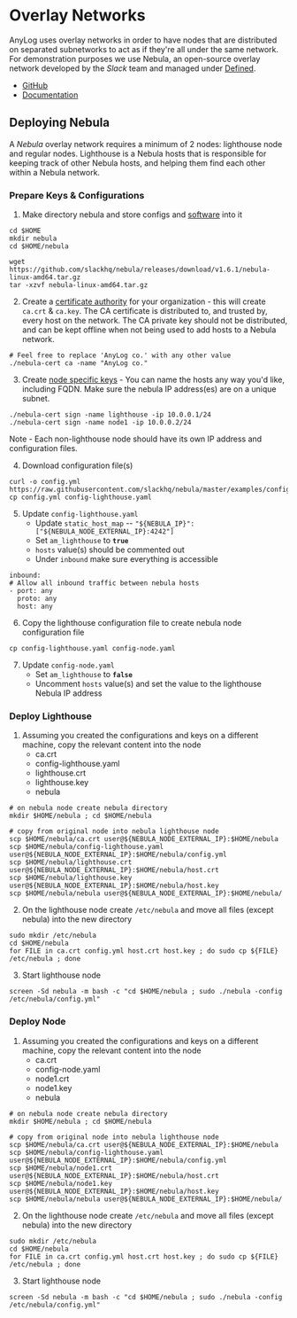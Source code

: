 # Overlay Networks

AnyLog uses overlay networks in order to have nodes that are distributed on separated subnetworks to act as if they're all
under the same network. For demonstration purposes we use Nebula, an open-source overlay network developed by the _Slack_ 
team and managed under [Defined](https://www.defined.net/).

* [GitHub](https://github.com/slackhq/nebula)
* [Documentation](https://nebula.defined.net/docs/)


## Deploying Nebula 
A _Nebula_ overlay network requires a minimum of 2 nodes: lighthouse node and regular nodes. Lighthouse is a Nebula 
hosts that is responsible for keeping track of other Nebula hosts, and helping them find each other within a Nebula 
network. 

### Prepare Keys & Configurations  
1. Make directory nebula and store configs and [software](https://github.com/slackhq/nebula/releases) into it
```shell
cd $HOME
mkdir nebula 
cd $HOME/nebula 

wget https://github.com/slackhq/nebula/releases/download/v1.6.1/nebula-linux-amd64.tar.gz
tar -xzvf nebula-linux-amd64.tar.gz
```
2. Create a [certificate authority](https://nebula.defined.net/docs/guides/quick-start/#creating-your-first-certificate-authority) 
for your organization - this will create `ca.crt` & `ca.key`. The CA certificate is distributed to, and trusted by, 
every host on the network. The CA private key should not be distributed, and can be kept offline when not being used to 
add hosts to a Nebula network.
```shell
# Feel free to replace 'AnyLog co.' with any other value 
./nebula-cert ca -name "AnyLog co."
```
3. Create [node specific keys](https://nebula.defined.net/docs/guides/quick-start/#creating-keys-and-certificates) - 
You can name the hosts any way you'd like, including FQDN. Make sure the nebula IP address(es) are on a unique subnet.
```shell
./nebula-cert sign -name lighthouse -ip 10.0.0.1/24
./nebula-cert sign -name node1 -ip 10.0.0.2/24 
```
Note - Each non-lighthouse node should have its own IP address and configuration files. 

4. Download configuration file(s)
```shell
curl -o config.yml https://raw.githubusercontent.com/slackhq/nebula/master/examples/config.yml
cp config.yml config-lighthouse.yaml
```
5. Update `config-lighthouse.yaml` 
   * Update `static_host_map` -- `"${NEBULA_IP}": ["${NEBULA_NODE_EXTERNAL_IP}:4242"]`
   * Set `am_lighthouse` to **`true`**
   * `hosts` value(s) should be commented out
   * Under `inbound` make sure everything is accessible

```shell
inbound:
# Allow all inbound traffic between nebula hosts
- port: any
  proto: any
  host: any
```
6. Copy the lighthouse configuration file to create nebula node configuration file
```shell
cp config-lighthouse.yaml config-node.yaml
```

7. Update `config-node.yaml`
    * Set `am_lighthouse` to **`false`**
    * Uncomment `hosts` value(s) and set the value to the lighthouse Nebula IP address 

### Deploy Lighthouse
1. Assuming you created the configurations and keys on a different machine, copy the relevant content into the node
    * ca.crt 
    * config-lighthouse.yaml
    * lighthouse.crt 
    * lighthouse.key
    * nebula 
```shell
# on nebula node create nebula directory 
mkdir $HOME/nebula ; cd $HOME/nebula 

# copy from original node into nebula lighthouse node   
scp $HOME/nebula/ca.crt user@${NEBULA_NODE_EXTERNAL_IP}:$HOME/nebula
scp $HOME/nebula/config-lighthouse.yaml user@${NEBULA_NODE_EXTERNAL_IP}:$HOME/nebula/config.yml
scp $HOME/nebula/lighthouse.crt user@${NEBULA_NODE_EXTERNAL_IP}:$HOME/nebula/host.crt 
scp $HOME/nebula/lighthouse.key user@${NEBULA_NODE_EXTERNAL_IP}:$HOME/nebula/host.key
scp $HOME/nebula/nebula user@${NEBULA_NODE_EXTERNAL_IP}:$HOME/nebula/
```

2. On the lighthouse node create `/etc/nebula` and move all files (except nebula) into the new directory 
```shell
sudo mkdir /etc/nebula 
cd $HOME/nebula 
for FILE in ca.crt config.yml host.crt host.key ; do sudo cp ${FILE} /etc/nebula ; done  
```

3. Start lighthouse node
```shell
screen -Sd nebula -m bash -c "cd $HOME/nebula ; sudo ./nebula -config /etc/nebula/config.yml"
```

### Deploy Node
1. Assuming you created the configurations and keys on a different machine, copy the relevant content into the node
    * ca.crt 
    * config-node.yaml
    * node1.crt 
    * node1.key
    * nebula 
```shell
# on nebula node create nebula directory 
mkdir $HOME/nebula ; cd $HOME/nebula 

# copy from original node into nebula lighthouse node   
scp $HOME/nebula/ca.crt user@${NEBULA_NODE_EXTERNAL_IP}:$HOME/nebula
scp $HOME/nebula/config-lighthouse.yaml user@${NEBULA_NODE_EXTERNAL_IP}:$HOME/nebula/config.yml
scp $HOME/nebula/node1.crt user@${NEBULA_NODE_EXTERNAL_IP}:$HOME/nebula/host.crt 
scp $HOME/nebula/node1.key user@${NEBULA_NODE_EXTERNAL_IP}:$HOME/nebula/host.key
scp $HOME/nebula/nebula user@${NEBULA_NODE_EXTERNAL_IP}:$HOME/nebula/
```

2. On the lighthouse node create `/etc/nebula` and move all files (except nebula) into the new directory 
```shell
sudo mkdir /etc/nebula 
cd $HOME/nebula 
for FILE in ca.crt config.yml host.crt host.key ; do sudo cp ${FILE} /etc/nebula ; done  
```

3. Start lighthouse node
```shell
screen -Sd nebula -m bash -c "cd $HOME/nebula ; sudo ./nebula -config /etc/nebula/config.yml"
```
